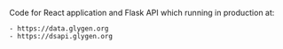 Code for React application and Flask API which running in production at:

    - https://data.glygen.org 
    - https://dsapi.glygen.org


